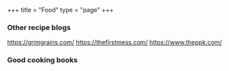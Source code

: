 +++
title = "Food"
type = "page"
+++

### Other recipe blogs
https://grimgrains.com/
https://thefirstmess.com/
https://www.theppk.com/

### Good cooking books
